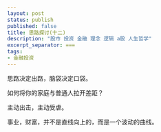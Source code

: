 ```yaml
---
layout: post
status: publish
published: false
title: 思路探讨(十二)
description: "股市 投资 金融 理念 逻辑 a股 人生哲学"
excerpt_separator: ===
tags:
- 金融投资
---
```




思路决定出路，脑袋决定口袋。

如何将你的家庭与普通人拉开差距？

主动出击，主动受虐。

事业，财富，并不是直线向上的，而是一个波动的曲线。


